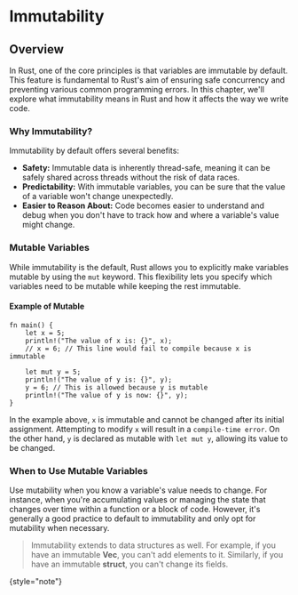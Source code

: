 # Immutability
<show-structure for="chapter" depth="3"/>

## Overview

In Rust, one of the core principles is that variables are immutable by default. This feature is fundamental to Rust's
aim of ensuring safe concurrency and preventing various common programming errors. In this chapter, we'll explore what
immutability means in Rust and how it affects the way we write code.

### Why Immutability?

Immutability by default offers several benefits:

- **Safety:** Immutable data is inherently thread-safe, meaning it can be safely shared across threads without the risk
  of data races.
- **Predictability:** With immutable variables, you can be sure that the value of a variable won't change unexpectedly.
- **Easier to Reason About:** Code becomes easier to understand and debug when you don't have to track how and where a
  variable's value might change.

### Mutable Variables

While immutability is the default, Rust allows you to explicitly make variables mutable by using the `mut` keyword. This
flexibility lets you specify which variables need to be mutable while keeping the rest immutable.

#### Example of Mutable

```text
fn main() {
    let x = 5;
    println!("The value of x is: {}", x);
    // x = 6; // This line would fail to compile because x is immutable

    let mut y = 5;
    println!("The value of y is: {}", y);
    y = 6; // This is allowed because y is mutable
    println!("The value of y is now: {}", y);
}
```

In the example above, `x` is immutable and cannot be changed after its initial assignment. Attempting to modify `x` will
result in a `compile-time error`. On the other hand, `y` is declared as mutable with `let mut y`, allowing its value to
be changed.

### When to Use Mutable Variables

Use mutability when you know a variable's value needs to change. For instance, when you're accumulating values or
managing the state that changes over time within a function or a block of code. However, it's generally a good practice
to default to immutability and only opt for mutability when necessary.

> Immutability extends to data structures as well. For example, if you have an immutable **Vec**, you can't add elements
> to it. Similarly, if you have an immutable **struct**, you can't change its fields.
>
{style="note"}

